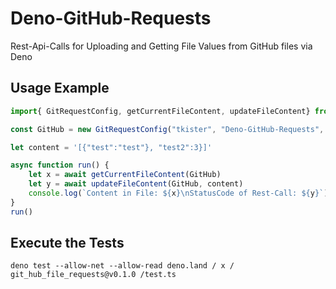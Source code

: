 # Deno-GitHub-Requests
Rest-Api-Calls for Uploading and Getting File Values from GitHub files via Deno

## Usage Example

```ts
import{ GitRequestConfig, getCurrentFileContent, updateFileContent} from "https://deno.land/x/git_hub_file_requests@v0.1.0/mod.ts";

const GitHub = new GitRequestConfig("tkister", "Deno-GitHub-Requests", "test.json")

let content = '[{"test":"test"}, "test2":3}]'

async function run() {
    let x = await getCurrentFileContent(GitHub)
    let y = await updateFileContent(GitHub, content)
    console.log(`Content in File: ${x}\nStatusCode of Rest-Call: ${y}`)
}
run()
```

  
  
## Execute the Tests

```
deno test --allow-net --allow-read deno.land / x / git_hub_file_requests@v0.1.0 /test.ts
```
   
   
